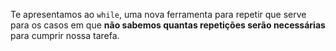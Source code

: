 Te apresentamos ao `while`, uma nova ferramenta para repetir que serve para os casos em que **não sabemos quantas repetições serão necessárias** para cumprir nossa tarefa.
